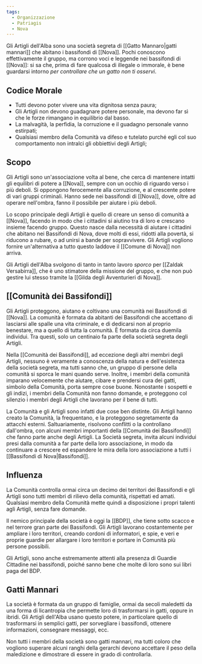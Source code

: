 ```yaml
---
tags:
  - Organizzazione
  - Patriagis
  - Nova
---
```

Gli Artigli dell'Alba sono una società segreta di [[Gatto Mannaro|gatti mannari]] che abitano i bassifondi di [[Nova]]. Pochi conoscono effettivamente il gruppo, ma corrono voci e leggende nei bassifondi di [[Nova]]: si sa che, prima di fare qualcosa di illegale o immorale, è bene guardarsi intorno *per controllare che un gatto non ti osservi*.

## Codice Morale
- Tutti devono poter vivere una vita dignitosa senza paura;
- Gli Artigli non devono guadagnare potere personale, ma devono far sì che le forze rimangano in equilibrio dal basso. 
- La malvagità, la perfidia, la corruzione e il guadagno personale vanno estirpati; 
- Qualsiasi membro della Comunità va difeso e tutelato purché egli col suo comportamento non intralci gli obbiettivi degli Artigli;

## Scopo
Gli Artigli sono un'associazione volta al bene, che cerca di mantenere intatti gli equilibri di potere a [[Nova]], sempre con un occhio di riguardo verso i più deboli. 
Si oppongono ferocemente alla corruzione, e al crescente potere di vari gruppi criminali. Hanno sede nei bassifondi di [[Nova]], dove, oltre ad operare nell'ombra, fanno il possibile per aiutare i più deboli. 

Lo scopo principale degli Artigli è quello di creare un senso di comunità a [[Nova]], facendo in modo che i cittadini si aiutino tra di loro e crescano insieme facendo gruppo. Questo nasce dalla necessità di aiutare i cittadini che abitano nei Bassifondi di Nova, dove molti di essi, ridotti alla povertà, si riducono a rubare, o ad unirsi a bande per sopravvivere. Gli Artigli vogliono fornire un'alternativa a tutto questo laddove il [[Comune di Nova]] non arriva. 

Gli Artigli dell'Alba svolgono di tanto in tanto lavoro *sporco* per [[Zaldak Versabirra]], che è uno stimatore della missione del gruppo, e che non può gestire lui stesso tramite la [[Gilda degli Avventurieri di Nova]]. 

## [[Comunità dei Bassifondi]]
Gli Artigli proteggono, aiutano e coltivano una comunità nei Bassifondi di [[Nova]].
La comunità è formata da abitanti dei Bassifondi che accettano di lasciarsi alle spalle una vita criminale, e di dedicarsi non al proprio benestare, ma a quello di tutta la comunità. È formata da circa duemila individui. Tra questi, solo un centinaio fa parte della società segreta degli Artigli. 

Nella [[Comunità dei Bassifondi]], ad eccezione degli altri membri degli Artigli, nessuno è veramente a conoscenza della natura e dell'esistenza della società segreta, ma tutti sanno che, un gruppo di persone della comunità si sporca le mani quando serve. Inoltre, i membri della comunità imparano velocemente che aiutare, cibare e prendersi cura dei gatti, simbolo della Comunità, porta sempre cose buone. Nonostante i sospetti e gli indizi, i membri della Comunità non fanno domande, e proteggono col silenzio i membri degli Artigli che lavorano per il bene di tutti. 

La Comunità e gli Artigli sono infatti due cose ben distinte. Gli Artigli hanno creato la Comunità, la frequentano, e la proteggono segretamente da attacchi esterni. Saltuariamente, risolvono conflitti o la controllano dall'ombra, con alcuni membri importanti della [[Comunità dei Bassifondi]] che fanno parte anche degli Artigli. La Società segreta, invita alcuni individui presi dalla comunità a far parte della loro associazione, in modo da continuare a crescere ed espandere le mira della loro associazione a tutti i [[Bassifondi di Nova|Bassifondi]]. 

## Influenza
La Comunità controlla ormai circa un decimo dei territori dei Bassifondi e gli Artigli sono tutti membri di rilievo della comunità, rispettati ed amati. Qualsiasi membro della Comunità mette quindi a disposizione i propri talenti agli Artigli, senza fare domande. 

Il nemico principale della società è oggi la [[BDP]], che tiene sotto scacco e nel terrore gran parte dei Bassifondi. Gli Artigli lavorano costantemente per ampliare i loro territori, creando cordoni di informatori, e spie, e veri e proprie guardie per allargare i loro territori e portare in Comunità più persone possibili. 

Gli Artigli, sono anche estremamente attenti alla presenza di Guardie Cittadine nei bassifondi, poiché sanno bene che molte di loro sono sui libri paga del BDP. 

## Gatti Mannari

La società è formata da un gruppo di famiglie, ormai da secoli maledetti da una forma di licantropia che permette loro di trasformarsi in gatti, oppure in ibridi. 
Gli Artigli dell'Alba usano questo potere, in particolare quello di trasformarsi in semplici gatti, per sorvegliare i bassifondi, ottenere informazioni, consegnare messaggi, ecc. 

Non tutti i membri della società sono gatti mannari, ma tutti coloro che vogliono superare alcuni ranghi della gerarchi devono accettare il peso della maledizione e dimostrare di essere in grado di controllarla. 